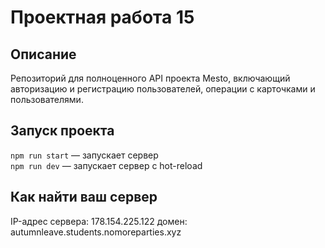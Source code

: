 # Проектная работа 15

## Описание

Репозиторий для полноценного API проекта Mesto, включающий авторизацию и регистрацию пользователей, операции с карточками и пользователями.

## Запуск проекта

`npm run start` — запускает сервер   
`npm run dev` — запускает сервер с hot-reload

## Как найти ваш сервер

 IP-адрес сервера: 178.154.225.122
 домен: autumnleave.students.nomoreparties.xyz
